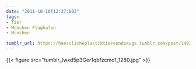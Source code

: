 ```yaml
---
date: "2011-10-10T12:37:00Z"
tags:
- Tier
- München Flughafen
- München

tumblr_url: https://haesslicheplastiktiereundzeugs.tumblr.com/post/14924534860
---
```

{{< figure src="tumblr_lwxd5p3Ger1qbfzcmo1_1280.jpg" >}}
